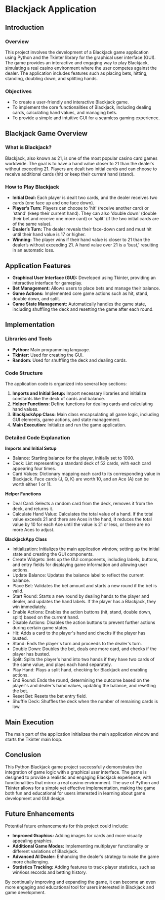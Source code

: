 # Blackjack Application

## Introduction

### Overview

This project involves the development of a Blackjack game application using Python and the Tkinter library for the graphical user interface (GUI). The game provides an interactive and engaging way to play Blackjack, simulating a real casino environment where the user competes against the dealer. The application includes features such as placing bets, hitting, standing, doubling down, and splitting hands.

### Objectives

- To create a user-friendly and interactive Blackjack game.
- To implement the core functionalities of Blackjack, including dealing cards, calculating hand values, and managing bets.
- To provide a simple and intuitive GUI for a seamless gaming experience.

## Blackjack Game Overview

### What is Blackjack?

Blackjack, also known as 21, is one of the most popular casino card games worldwide. The goal is to have a hand value closer to 21 than the dealer’s without exceeding 21. Players are dealt two initial cards and can choose to receive additional cards (hit) or keep their current hand (stand).

### How to Play Blackjack

- **Initial Deal:** Each player is dealt two cards, and the dealer receives two cards (one face up and one face down).
- **Player’s Turn:** Players can choose to 'hit' (receive another card) or 'stand' (keep their current hand). They can also 'double down' (double their bet and receive one more card) or 'split' (if the two initial cards are of the same value).
- **Dealer’s Turn:** The dealer reveals their face-down card and must hit until their hand value is 17 or higher.
- **Winning:** The player wins if their hand value is closer to 21 than the dealer’s without exceeding 21. A hand value over 21 is a 'bust,' resulting in an automatic loss.

## Application Features

- **Graphical User Interface (GUI):** Developed using Tkinter, providing an interactive interface for gameplay.
- **Bet Management:** Allows users to place bets and manage their balance.
- **Game Actions:** Implemented core game actions such as hit, stand, double down, and split.
- **Game State Management:** Automatically handles the game state, including shuffling the deck and resetting the game after each round.

## Implementation

### Libraries and Tools

- **Python:** Main programming language.
- **Tkinter:** Used for creating the GUI.
- **Random:** Used for shuffling the deck and dealing cards.

### Code Structure

The application code is organized into several key sections:

1. **Imports and Initial Setup:** Import necessary libraries and initialize constants like the deck of cards and balance.
2. **Helper Functions:** Define functions for dealing cards and calculating hand values.
3. **BlackjackApp Class:** Main class encapsulating all game logic, including GUI elements, game actions, and state management.
4. **Main Execution:** Initialize and run the game application.

### Detailed Code Explanation

**Imports and Initial Setup**

- Balance: Starting balance for the player, initially set to 1000.
- Deck: List representing a standard deck of 52 cards, with each card appearing four times.
- Card Values: Dictionary mapping each card to its corresponding value in Blackjack. Face cards (J, Q, K) are worth 10, and an Ace (A) can be worth either 1 or 11.

**Helper Functions**

- Deal Card: Selects a random card from the deck, removes it from the deck, and returns it.
- Calculate Hand Value: Calculates the total value of a hand. If the total value exceeds 21 and there are Aces in the hand, it reduces the total value by 10 for each Ace until the value is 21 or less, or there are no more Aces to adjust.

**BlackjackApp Class**

- Initialization: Initializes the main application window, setting up the initial state and creating the GUI components.
- Create Widgets: Sets up the GUI components, including labels, buttons, and entry fields for displaying game information and allowing user actions.
- Update Balance: Updates the balance label to reflect the current balance.
- Place Bet: Validates the bet amount and starts a new round if the bet is valid.
- Start Round: Starts a new round by dealing hands to the player and dealer, and updates the hand labels. If the player has a Blackjack, they win immediately.
- Enable Actions: Enables the action buttons (hit, stand, double down, split) based on the current hand.
- Disable Actions: Disables the action buttons to prevent further actions during certain game states.
- Hit: Adds a card to the player's hand and checks if the player has busted.
- Stand: Ends the player's turn and proceeds to the dealer's turn.
- Double Down: Doubles the bet, deals one more card, and checks if the player has busted.
- Split: Splits the player's hand into two hands if they have two cards of the same value, and plays each hand separately.
- Play Hand: Plays a split hand, checking for Blackjack and enabling actions.
- End Round: Ends the round, determining the outcome based on the player's and dealer's hand values, updating the balance, and resetting the bet.
- Reset Bet: Resets the bet entry field.
- Shuffle Deck: Shuffles the deck when the number of remaining cards is low.

## Main Execution

The main part of the application initializes the main application window and starts the Tkinter main loop.

## Conclusion

This Python Blackjack game project successfully demonstrates the integration of game logic with a graphical user interface. The game is designed to provide a realistic and engaging Blackjack experience, with functionalities that mirror a real casino environment. The use of Python and Tkinter allows for a simple yet effective implementation, making the game both fun and educational for users interested in learning about game development and GUI design.

## Future Enhancements

Potential future enhancements for this project could include:

- **Improved Graphics:** Adding images for cards and more visually appealing graphics.
- **Additional Game Modes:** Implementing multiplayer functionality or different variations of Blackjack.
- **Advanced AI Dealer:** Enhancing the dealer’s strategy to make the game more challenging.
- **Statistics Tracking:** Adding features to track player statistics, such as win/loss records and betting history.

By continually improving and expanding the game, it can become an even more engaging and educational tool for users interested in Blackjack and game development.

